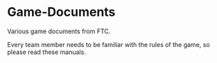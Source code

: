 Game-Documents
==============

Various game documents from FTC.

Every team member needs to be familiar with the rules of the game, so please read these manuals.
